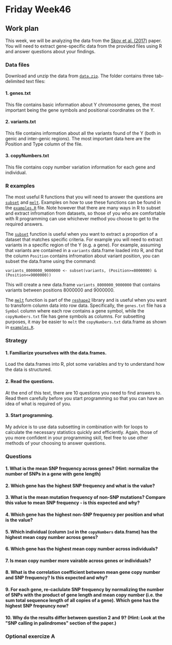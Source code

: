 # Friday Week46

## Work plan

This week, we will be analyzing the data from the [Skov et al. (2017)](https://journals.plos.org/plosgenetics/article?id=10.1371/journal.pgen.1006834) paper. You will need to extract gene-specific data from the provided files using R and answer questions about your findings.

### Data files
Download and unzip the data from [`data.zip`](data.zip). The folder contains three tab-delimited text files:
#### 1. genes.txt
This file contains basic information about Y chromosome genes, the most important being the gene symbols and positional coordinates on the Y.
#### 2. variants.txt
This file contains information about all the variants found of the Y (both in genic and inter-genic regions). The most important data here are the Position and Type column of the file.
#### 3. copyNumbers.txt
This file contains copy number variation information for each gene and individual.

### R examples
The most useful R functions that you will need to answer the questions are [`subset`](https://www.rdocumentation.org/packages/base/versions/3.6.2/topics/subset) and [`melt`](https://www.rdocumentation.org/packages/reshape2/versions/1.4.4/topics/melt). Examples on how to use these functions can be found in the [`examples.R`](examples.R) file. Note however that there are many ways in R to subset and extract infromation from datasets, so those of you who are comfortable with R programming can use whichever method you choose to get to the required answers.

The [`subset`](https://www.rdocumentation.org/packages/base/versions/3.6.2/topics/subset) function is useful when you want to extract a proportion of a dataset that matches specific criteria. For example you will need to extract variants in a specific region of the Y (e.g. a gene). For example, assuming that variants are contained in a `variants` data.frame loaded into R, and that the column `Position` contains infromation about variant position, you can subset the data.frame using the command:

`variants_8000000_9000000 <- subset(variants, (Position>=8000000) & (Position<=9000000))`

This will create a new data.frame `variants_8000000_9000000` that contains variants between positions 8000000 and 9000000.

The [`melt`](https://www.rdocumentation.org/packages/reshape2/versions/1.4.4/topics/melt) function is part of the [`reshape2`](https://www.rdocumentation.org/packages/reshape2/versions/1.4.4) library and is useful when you want to transform column data into row data. Specifically, the `genes.txt` file has a `Symbol` column where each row contains a gene symbol, while the `copyNumbers.txt` file has gene symbols as columns. For subsetting purposes, it may be easier to `melt` the `copyNumbers.txt` data.frame as shown in [`examples.R`](examples.R).

### Strategy
#### 1. Familiarize yourselves with the data.frames.
Load the data.frames into R, plot some variables and try to understand how the data is structured.
#### 2. Read the questions.
At the end of this text, there are 10 questions you need to find answers to. Read them carefully before you start programming so that you can have an idea of what is required of you.
#### 3. Start programming.
My advice is to use data subsetting in combination with for loops to calculate the necessary statistics quickly and efficiently. Again, those of you more confident in your programming skill, feel free to use other methods of your choosing to answer questions.

### Questions
#### 1. What is the mean SNP frequency across genes? (Hint: normalize the number of SNPs in a gene with gene length)
#### 2. Which gene has the highest SNP frequency and what is the value?
#### 3. What is the mean mutation frequency of non-SNP mutations? Compare this value to mean SNP frequency - is this expected and why?
#### 4. Which gene has the highest non-SNP frequency per position and what is the value?
#### 5. Which individual (column `Ind` in the `copyNumbers` data.frame) has the highest mean copy number across genes?
#### 6. Which gene has the highest mean copy number across individuals?
#### 7. Is mean copy number more vairable across genes or individuals?
#### 8. What is the correlation coefficient between mean gene copy number and SNP frequency? Is this expected and why?
#### 9. For each gene, re-caclulate SNP frequency by normalizing the number of SNPs with the product of gene length and mean copy number (i.e. the sum total sequence length of all copies of a gene). Which gene has the highest SNP freqeuncy now?
#### 10. Why do the results differ between question 2 and 9? (Hint: Look at the "SNP calling in palindromes" section of the paper.)

### Optional exercize A


